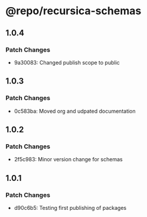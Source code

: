 # @repo/recursica-schemas

## 1.0.4

### Patch Changes

- 9a30083: Changed publish scope to public

## 1.0.3

### Patch Changes

- 0c583ba: Moved org and udpated documentation

## 1.0.2

### Patch Changes

- 2f5c983: Minor version change for schemas

## 1.0.1

### Patch Changes

- d90c6b5: Testing first publishing of packages
